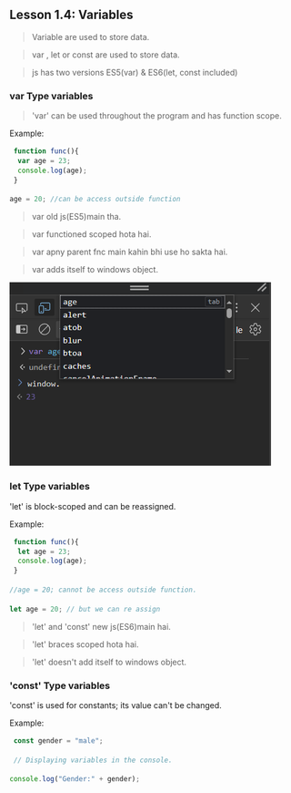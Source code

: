## Lesson 1.4: Variables
> Variable are used to store data.

> var , let or const are used to store data.

> js has two versions ES5(var) & ES6(let, const included)

### var Type variables

> 'var' can be used throughout the program and has function scope.

Example:
```javascript
 function func(){
  var age = 23;
  console.log(age);
 }

age = 20; //can be access outside function
```
>var old js(ES5)main tha.

>var functioned scoped hota hai.

>var apny parent fnc main kahin bhi use ho sakta hai.

>var adds itself to windows object.

![Window Objects](js1.png)

### let Type variables

'let' is block-scoped and can be reassigned.

Example:
```javascript
 function func(){
  let age = 23;
  console.log(age);
 }

//age = 20; cannot be access outside function. 

let age = 20; // but we can re assign
```
>'let' and 'const' new js(ES6)main hai.

>'let' braces scoped hota hai.

>'let' doesn't add itself to windows object.

### 'const' Type variables
'const' is used for constants; its value can't be changed.

Example:
```javascript
 const gender = "male";

 // Displaying variables in the console.

console.log("Gender:" + gender);
```